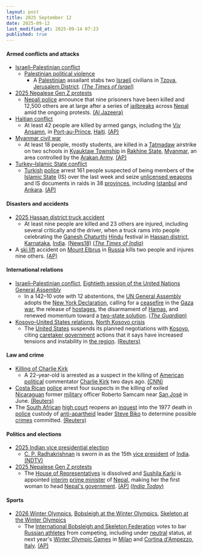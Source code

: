 ```yaml
---
layout: post
title: 2025 September 12
date: 2025-09-12
last_modified_at: 2025-09-14 07:23
published: true
---
```



#### Armed conflicts and attacks

* [Israeli–Palestinian conflict](https://en.wikipedia.org/wiki/Israeli%E2%80%93Palestinian_conflict "Israeli–Palestinian conflict")
  * [Palestinian political violence](https://en.wikipedia.org/wiki/Palestinian_political_violence "Palestinian political violence")
    * A [Palestinian](https://en.wikipedia.org/wiki/Palestine "Palestine") assailant stabs two [Israeli](https://en.wikipedia.org/wiki/Israelis "Israelis") civilians in [Tzova](https://en.wikipedia.org/wiki/Tzova "Tzova"), [Jerusalem District](https://en.wikipedia.org/wiki/Jerusalem_District "Jerusalem District"). [(*The Times of Israel*)](https://www.timesofisrael.com/two-wounded-one-seriously-in-suspected-terror-stabbing-at-hotel-west-of-jerusalem/)
* [2025 Nepalese Gen Z protests](https://en.wikipedia.org/wiki/2025_Nepalese_Gen_Z_protests "2025 Nepalese Gen Z protests")
  * [Nepali police](https://en.wikipedia.org/wiki/Nepal_Police "Nepal Police") announce that nine prisoners have been killed and 12,500 others are at large after a series of [jailbreaks](https://en.wikipedia.org/wiki/Prison_escape "Prison escape") across [Nepal](https://en.wikipedia.org/wiki/Nepal "Nepal") amid the ongoing protests. [(Al Jazeera)](https://www.aljazeera.com/news/2025/9/12/nepal-protest-death-toll-reaches-51-as-12500-prisoners-remain-on-the-run)
* [Haitian conflict](https://en.wikipedia.org/wiki/Haitian_conflict_%282020%E2%80%93present%29 "Haitian conflict (2020–present)")
  * At least 42 people are killed by armed gangs, including the [Viv Ansamn](https://en.wikipedia.org/wiki/Haitian_conflict_%282020%E2%80%93present%29#Formation_of_the_Viv_Ansanm "Haitian conflict (2020–present)"), in [Port-au-Prince](https://en.wikipedia.org/wiki/Port-au-Prince "Port-au-Prince"), [Haiti](https://en.wikipedia.org/wiki/Haiti "Haiti"). [(AP)](https://apnews.com/article/haiti-killed-massacre-arcahaie-labodrie-gangs-a32c5a0765921b0f443f4ccf2efd8062)
* [Myanmar civil war](https://en.wikipedia.org/wiki/Myanmar_civil_war_%282021%E2%80%93present%29 "Myanmar civil war (2021–present)")
  * At least 18 people, mostly students, are killed in a [Tatmadaw](https://en.wikipedia.org/wiki/Tatmadaw "Tatmadaw") airstrike on two schools in [Kyauktaw Township](https://en.wikipedia.org/wiki/Kyauktaw_Township "Kyauktaw Township") in [Rakhine State](https://en.wikipedia.org/wiki/Rakhine_State "Rakhine State"), [Myanmar](https://en.wikipedia.org/wiki/Myanmar "Myanmar"), an area controlled by the [Arakan Army](https://en.wikipedia.org/wiki/Arakan_Army "Arakan Army"). [(AP)](https://apnews.com/article/army-airstrike-private-schools-kyauktaw-rakhine-27430f83358928bb721bfcce698ade71)
* [Turkey–Islamic State conflict](https://en.wikipedia.org/wiki/Turkey%E2%80%93Islamic_State_conflict "Turkey–Islamic State conflict")
  * [Turkish](https://en.wikipedia.org/wiki/Turkey "Turkey") [police](https://en.wikipedia.org/wiki/General_Directorate_of_Security_%28Turkey%29 "General Directorate of Security (Turkey)") arrest 161 people suspected of being members of the [Islamic State](https://en.wikipedia.org/wiki/Islamic_State "Islamic State") (IS) over the last week and seize [unlicensed weapons](https://en.wikipedia.org/wiki/Criminal_possession_of_a_weapon "Criminal possession of a weapon") and IS documents in raids in 38 [provinces](https://en.wikipedia.org/wiki/Provinces_of_Turkey "Provinces of Turkey"), including [Istanbul](https://en.wikipedia.org/wiki/Istanbul "Istanbul") and [Ankara](https://en.wikipedia.org/wiki/Ankara "Ankara"). [(AP)](https://apnews.com/article/turkey-islamic-state-arrests-bd38ed9d3cf8410e05537ce7b6b61f79)

#### Disasters and accidents

* [2025 Hassan district truck accident](https://en.wikipedia.org/wiki/2025_Hassan_district_truck_accident "2025 Hassan district truck accident")
  * At least nine people are killed and 23 others are injured, including several critically and the driver, when a truck rams into people celebrating the [Ganesh Chaturthi](https://en.wikipedia.org/wiki/Ganesh_Chaturthi "Ganesh Chaturthi") [Hindu](https://en.wikipedia.org/wiki/Hinduism "Hinduism") festival in [Hassan district](https://en.wikipedia.org/wiki/Hassan_district "Hassan district"), [Karnataka](https://en.wikipedia.org/wiki/Karnataka "Karnataka"), [India](https://en.wikipedia.org/wiki/India "India"). [(News18)](https://www.news18.com/india/five-dead-over-20-injured-as-truck-rams-into-ganesh-procession-in-karnatakas-hassan-ws-l-9568765.html) [(*The Times of India*)](https://timesofindia.indiatimes.com/city/hubballi/9-dead-22-injured-as-truck-ploughs-into-ganpati-procession-in-karnatakas-hassan/articleshow/123862150.cms)
* A [ski lift](https://en.wikipedia.org/wiki/Ski_lift "Ski lift") accident on [Mount Elbrus](https://en.wikipedia.org/wiki/Mount_Elbrus "Mount Elbrus") in [Russia](https://en.wikipedia.org/wiki/Russia "Russia") kills two people and injures nine others. [(AP)](https://apnews.com/video/people-stranded-in-chairs-after-deadly-ski-lift-accident-on-mount-elbrus-europes-highest-mountain-fb485ed7bbca4efa8c8191f745832338)

#### International relations

* [Israeli–Palestinian conflict](https://en.wikipedia.org/wiki/Israeli%E2%80%93Palestinian_conflict "Israeli–Palestinian conflict"), [Eightieth session of the United Nations General Assembly](https://en.wikipedia.org/wiki/Eightieth_session_of_the_United_Nations_General_Assembly "Eightieth session of the United Nations General Assembly")
  * In a 142–10 vote with 12 abstentions, the [UN General Assembly](https://en.wikipedia.org/wiki/UN_General_Assembly "UN General Assembly") adopts the [New York Declaration](https://en.wikipedia.org/wiki/July_2025_Conference_on_the_Implementation_of_the_Two-State_Solution#New_York_Declaration "July 2025 Conference on the Implementation of the Two-State Solution"), calling for a [ceasefire](https://en.wikipedia.org/wiki/Ceasefire "Ceasefire") in the [Gaza war](https://en.wikipedia.org/wiki/Gaza_war "Gaza war"), the release of [hostages](https://en.wikipedia.org/wiki/Gaza_war_hostage_crisis "Gaza war hostage crisis"), the disarmament of [Hamas](https://en.wikipedia.org/wiki/Hamas "Hamas"), and renewed momentum toward a [two-state solution](https://en.wikipedia.org/wiki/Two-state_solution "Two-state solution"). [(*The Guardian*)](https://www.theguardian.com/world/2025/sep/12/un-general-assembly-to-back-hamas-free-government-for-palestine)
* [Kosovo–United States relations](https://en.wikipedia.org/wiki/Kosovo%E2%80%93United_States_relations "Kosovo–United States relations"), [North Kosovo crisis](https://en.wikipedia.org/wiki/North_Kosovo_crisis_%282022%E2%80%932025%29 "North Kosovo crisis (2022–2025)")
  * The [United States](https://en.wikipedia.org/wiki/United_States "United States") suspends its planned negotiations with [Kosovo](https://en.wikipedia.org/wiki/Kosovo "Kosovo"), citing [caretaker government](https://en.wikipedia.org/wiki/Second_cabinet_of_Albin_Kurti "Second cabinet of Albin Kurti") actions that it says have increased tensions and instability in [the region](https://en.wikipedia.org/wiki/Balkans "Balkans"). [(Reuters)](https://www.reuters.com/world/us-suspends-dialogue-with-kosovo-says-government-moves-stoke-instability-2025-09-12/)

#### Law and crime

* [Killing of Charlie Kirk](https://en.wikipedia.org/wiki/Killing_of_Charlie_Kirk "Killing of Charlie Kirk")
  * A 22-year-old is arrested as a suspect in the killing of [American political](https://en.wikipedia.org/wiki/Politics_of_the_United_States "Politics of the United States") commentator [Charlie Kirk](https://en.wikipedia.org/wiki/Charlie_Kirk "Charlie Kirk") two days ago. [(CNN)](https://www.cnn.com/us/live-news/charlie-kirk-shot-utah-death-09-12-25)
* [Costa Rican](https://en.wikipedia.org/wiki/Costa_Rica "Costa Rica") [police](https://en.wikipedia.org/wiki/Public_Force_of_Costa_Rica "Public Force of Costa Rica") arrest four suspects in the killing of exiled [Nicaraguan](https://en.wikipedia.org/wiki/Nicaraguans "Nicaraguans") former [military](https://en.wikipedia.org/wiki/Nicaraguan_Armed_Forces "Nicaraguan Armed Forces") officer Roberto Samcam near [San José](https://en.wikipedia.org/wiki/San_Jos%C3%A9%2C_Costa_Rica "San José, Costa Rica") in June. [(Reuters)](https://www.reuters.com/world/americas/costa-rican-police-arrest-4-killing-nicaraguan-opposition-figure-2025-09-12/)
* The [South African](https://en.wikipedia.org/wiki/South_Africa "South Africa") [high court](https://en.wikipedia.org/wiki/High_Court_of_South_Africa "High Court of South Africa") reopens an [inquest](https://en.wikipedia.org/wiki/Inquest "Inquest") into the 1977 death in [police](https://en.wikipedia.org/wiki/South_African_Police "South African Police") custody of [anti-apartheid](https://en.wikipedia.org/wiki/Internal_resistance_to_apartheid "Internal resistance to apartheid") leader [Steve Biko](https://en.wikipedia.org/wiki/Steve_Biko "Steve Biko") to determine possible [crimes](https://en.wikipedia.org/wiki/Crime_in_South_Africa "Crime in South Africa") committed. [(Reuters)](https://www.reuters.com/world/africa/south-africa-reopens-inquest-into-1977-death-anti-apartheid-leader-steve-biko-2025-09-12/)

#### Politics and elections

* [2025 Indian vice presidential election](https://en.wikipedia.org/wiki/2025_Indian_vice_presidential_election "2025 Indian vice presidential election")
  * [C. P. Radhakrishnan](https://en.wikipedia.org/wiki/C._P._Radhakrishnan "C. P. Radhakrishnan") is sworn in as the 15th [vice president](https://en.wikipedia.org/wiki/Vice_president_of_India "Vice president of India") of [India](https://en.wikipedia.org/wiki/India "India"). [(NDTV)](https://www.ndtv.com/india-news/after-resignation-of-former-vice-president-jagdeep-dhankar-nda-pick-chandrapuram-ponnusamy-radhakrishnan-takes-oath-as-vice-president-at-rashtrapati-b-9262659)
* [2025 Nepalese Gen Z protests](https://en.wikipedia.org/wiki/2025_Nepalese_Gen_Z_protests "2025 Nepalese Gen Z protests")
  * The [House of Representatives](https://en.wikipedia.org/wiki/House_of_Representatives_%28Nepal%29 "House of Representatives (Nepal)") is dissolved and [Sushila Karki](https://en.wikipedia.org/wiki/Sushila_Karki "Sushila Karki") is appointed [interim](https://en.wikipedia.org/wiki/Provisional_government "Provisional government") [prime minister](https://en.wikipedia.org/wiki/Prime_Minister_of_Nepal "Prime Minister of Nepal") of [Nepal](https://en.wikipedia.org/wiki/Nepal "Nepal"), making her the first woman to head [Nepal's government](https://en.wikipedia.org/wiki/Government_of_Nepal "Government of Nepal"). [(AP)](https://apnews.com/article/nepal-sushila-karki-interim-government-aad7af5ddfb56b7484fa9db591297c9e) [(*India Today*)](https://www.indiatoday.in/world/story/nepal-protest-live-updates-interim-government-gen-z-trend-social-media-ban-news-2786037-2025-09-12)

#### Sports

* [2026 Winter Olympics](https://en.wikipedia.org/wiki/2026_Winter_Olympics "2026 Winter Olympics"), [Bobsleigh at the Winter Olympics](https://en.wikipedia.org/wiki/Bobsleigh_at_the_Winter_Olympics "Bobsleigh at the Winter Olympics"), [Skeleton at the Winter Olympics](https://en.wikipedia.org/wiki/Skeleton_at_the_Winter_Olympics "Skeleton at the Winter Olympics")
  * The [International Bobsleigh and Skeleton Federation](https://en.wikipedia.org/wiki/International_Bobsleigh_and_Skeleton_Federation "International Bobsleigh and Skeleton Federation") votes to bar [Russian athletes](https://en.wikipedia.org/wiki/Russia_at_the_Olympics "Russia at the Olympics") from competing, including under [neutral](https://en.wikipedia.org/wiki/Individual_Neutral_Athletes_at_the_2026_Winter_Olympics "Individual Neutral Athletes at the 2026 Winter Olympics") status, at next year's [Winter Olympic Games](https://en.wikipedia.org/wiki/Winter_Olympic_Games "Winter Olympic Games") in [Milan](https://en.wikipedia.org/wiki/Milan "Milan") and [Cortina d'Ampezzo](https://en.wikipedia.org/wiki/Cortina_d%27Ampezzo "Cortina d'Ampezzo"), [Italy](https://en.wikipedia.org/wiki/Italy "Italy"). [(AP)](https://apnews.com/article/olympics-russians-bobsled-skeleton-9313859dfbf487eca02f3f005253f4a8)
